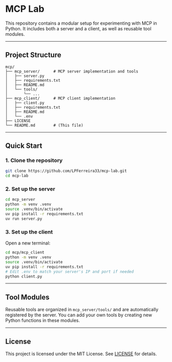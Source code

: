 # MCP Lab

This repository contains a modular setup for experimenting with MCP in Python. It includes both a server and a client, as well as reusable tool modules.

---

## Project Structure

```
mcp/
├── mcp_server/      # MCP server implementation and tools
│   ├── server.py
│   ├── requirements.txt
│   ├── README.md
│   └── tools/
│       └── ...
├── mcp_client/      # MCP client implementation
│   ├── client.py
│   ├── requirements.txt
│   ├── README.md
│   └── .env
├── LICENSE
└── README.md        # (This file)
```

---

## Quick Start

### 1. Clone the repository

```sh
git clone https://github.com/LPFerreira33/mcp-lab.git
cd mcp-lab
```

### 2. Set up the server

```sh
cd mcp_server
python -m venv .venv
source .venv/bin/activate
uv pip install -r requirements.txt
uv run server.py
```

### 3. Set up the client

Open a new terminal:

```sh
cd mcp/mcp_client
python -m venv .venv
source .venv/bin/activate
uv pip install -r requirements.txt
# Edit .env to match your server's IP and port if needed
python client.py
```

---

## Tool Modules

Reusable tools are organized in `mcp_server/tools/` and are automatically registered by the server. You can add your own tools by creating new Python functions in these modules.

---

## License

This project is licensed under the MIT License. See [LICENSE](LICENSE) for details.
